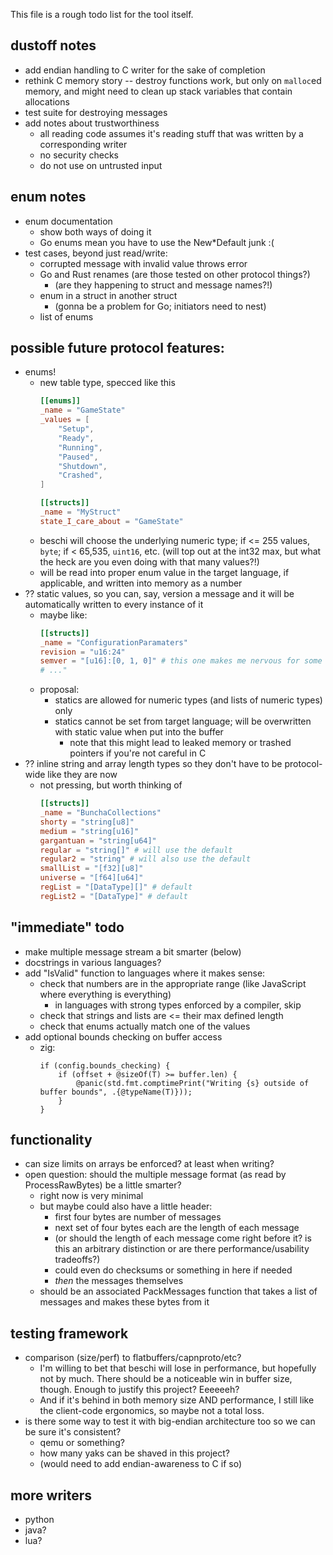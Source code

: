 This file is a rough todo list for the tool itself.

## dustoff notes
- add endian handling to C writer for the sake of completion
- rethink C memory story -- destroy functions work, but only on `malloc`ed memory, and might need to clean up stack variables that contain allocations
- test suite for destroying messages
- add notes about trustworthiness
  - all reading code assumes it's reading stuff that was written by a corresponding writer
  - no security checks
  - do not use on untrusted input

## enum notes
- enum documentation
    - show both ways of doing it
    - Go enums mean you have to use the New*Default junk :(
- test cases, beyond just read/write:
  - corrupted message with invalid value throws error
  - Go and Rust renames (are those tested on other protocol things?)
    - (are they happening to struct and message names?!)
  - enum in a struct in another struct
    - (gonna be a problem for Go; initiators need to nest)
  - list of enums


## possible future protocol features:
- enums!
    - new table type, specced like this
        ```toml
        [[enums]]
        _name = "GameState"
        _values = [
            "Setup",
            "Ready",
            "Running",
            "Paused",
            "Shutdown",
            "Crashed",
        ]

        [[structs]]
        _name = "MyStruct"
        state_I_care_about = "GameState"
        ```
    - beschi will choose the underlying numeric type; if <= 255 values, `byte`; if < 65,535, `uint16`, etc. (will top out at the int32 max, but what the heck are you even doing with that many values?!)
    - will be read into proper enum value in the target language, if applicable, and written into memory as a number
- ?? static values, so you can, say, version a message and it will be automatically written to every instance of it
    - maybe like:
        ```toml
        [[structs]]
        _name = "ConfigurationParamaters"
        revision = "u16:24"
        semver = "[u16]:[0, 1, 0]" # this one makes me nervous for some reason
        # ..."
        ```
    - proposal:
        - statics are allowed for numeric types (and lists of numeric types) only
        - statics cannot be set from target language; will be overwritten with static value when put into the buffer
            - note that this might lead to leaked memory or trashed pointers if you're not careful in C
- ?? inline string and array length types so they don't have to be protocol-wide like they are now
    - not pressing, but worth thinking of
        ```toml
        [[structs]]
        _name = "BunchaCollections"
        shorty = "string[u8]"
        medium = "string[u16]"
        gargantuan = "string[u64]"
        regular = "string[]" # will use the default
        regular2 = "string" # will also use the default
        smallList = "[f32][u8]"
        universe = "[f64][u64]"
        regList = "[DataType][]" # default
        regList2 = "[DataType]" # default
        ```

## "immediate" todo
- make multiple message stream a bit smarter (below)
- docstrings in various languages?
- add "IsValid" function to languages where it makes sense:
    - check that numbers are in the appropriate range (like JavaScript where everything is everything)
        - in languages with strong types enforced by a compiler, skip
    - check that strings and lists are <= their max defined length
    - check that enums actually match one of the values
- add optional bounds checking on buffer access
  - zig: 
    ```zig
    if (config.bounds_checking) {
        if (offset + @sizeOf(T) >= buffer.len) {
            @panic(std.fmt.comptimePrint("Writing {s} outside of buffer bounds", .{@typeName(T)}));
        }
    }
    ```

## functionality
- can size limits on arrays be enforced? at least when writing?
- open question: should the multiple message format (as read by ProcessRawBytes) be a little smarter?
    - right now is very minimal
    - but maybe could also have a little header: 
        - first four bytes are number of messages
        - next set of four bytes each are the length of each message
        - (or should the length of each message come right before it? is this an arbitrary distinction or are there performance/usability tradeoffs?)
        - could even do checksums or something in here if needed
        - *then* the messages themselves
    - should be an associated PackMessages function that takes a list of messages and makes these bytes from it

## testing framework
  - comparison (size/perf) to flatbuffers/capnproto/etc?
      - I'm willing to bet that beschi will lose in performance, but hopefully not by much. There should be a noticeable win in buffer size, though. Enough to justify this project? Eeeeeeh? 
      - And if it's behind in both memory size AND performance, I still like the client-code ergonomics, so maybe not a total loss. 
  - is there some way to test it with big-endian architecture too so we can be sure it's consistent? 
      - qemu or something?
      - how many yaks can be shaved in this project?
      - (would need to add endian-awareness to C if so)

## more writers
* python
* java?
* lua?
